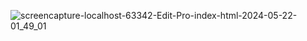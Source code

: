 ![screencapture-localhost-63342-Edit-Pro-index-html-2024-05-22-01_49_01](https://github.com/V1t3q/Edit-Pro/assets/150777241/7f2622ed-a34b-47ee-9ffe-29a0fe8ff3e5)
